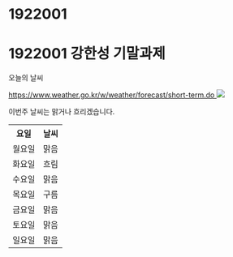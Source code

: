 # 1922001
<h1>1922001 강한성 기말과제</h1>
<p> 오늘의 날씨 </p>
<a href=“링크주소”> https://www.weather.go.kr/w/weather/forecast/short-term.do    </a>
<img src= ![442](https://user-images.githubusercontent.com/119824452/205531814-71c7142a-525d-473f-b948-04a3d7d0ccd9.PNG)></img>
<div>
<p> 이번주 날씨는 맑거나 흐리겠습니다.
          </div>
<table>
 <tr>
 <th>요일</th>
 <th>날씨</th>
 </tr>
 <tr>
 <td>월요일</td>
 <td>맑음</td>
 </tr>
 <tr>
 <td>화요일</td>
 <td>흐림</td>
  </tr>
          <tr>
 <td>수요일</td>
 <td>맑음</td>
  </tr>
          <tr>
 <td>목요일</td>
 <td>구름</td>
  </tr>
          <tr>
 <td>금요일</td>
 <td>맑음</td>
  </tr>
          <tr>
 <td>토요일</td>
 <td>맑음</td>
  </tr>
          <tr>
 <td>일요일</td>
 <td>맑음</td>
  </tr>
 </table>
